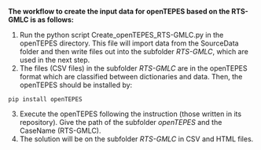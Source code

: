 **The workflow to create the input data for openTEPES based on the RTS-GMLC is as follows:**

1. Run the python script Create_openTEPES_RTS-GMLC.py in the openTEPES directory. This file will import data from the SourceData folder and then write files out into the subfolder *RTS-GMLC*, which are used in the next step. 
2. The files (CSV files) in the subfolder *RTS-GMLC* are in the openTEPES format which are classified between dictionaries and data. Then, the openTEPES should be installed by:
```
pip install openTEPES
```
3. Execute the openTEPES following the instruction (those written in its repository). Give the path of the subfolder *openTEPES* and the CaseName (RTS-GMLC).
4. The solution will be on the subfolder *RTS-GMLC* in CSV and HTML files.
